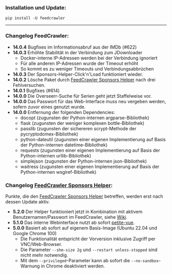 ### Installation und Update:

`pip install -U feedcrawler`

---

### Changelog FeedCrawler:

- **14.0.4** Bugfixes im Informationsabruf aus der IMDb (#622)
- **14.0.3** Erhöhte Stabilität in der Verbindung zum JDownloader
    - Docker-interne IP-Adressen werden bei der Verbindung ignoriert
    - Für alle anderen IP-Adressen wurde der Timeout erhöht
    - So kommt es zu weniger Timeouts und Verbindungsabbrüchen
- **14.0.3** Der Sponsors-Helper-Click'n'Load funktioniert wieder.
- **14.0.2** Lösche Paket durch [FeedCrawler Sponsors Helper](https://github.com/rix1337/FeedCrawler/wiki/5.-FeedCrawler-Sponsors-Helper) nach drei Fehlversuchen.
- **14.0.1** Bugfixes (#614)
- **14.0.0** Die Overseerr-Suche für Serien geht jetzt Staffelweise vor.
- **14.0.0** Das Passwort für das Web-Interface muss neu vergeben werden, sofern zuvor eines genutzt wurde.
- **14.0.0** Entfernung der folgenden Dependencies:
    - docopt (zugunsten der Python-internen argparse-Bibliothek)
    - flask (zugunsten der weniger komplexen bottle-Bibliothek)
    - passlib (zugunsten der sichereren scrypt-Methode der pycryptodomex-Bibliothek)
    - python-dateutil (zugunsten einer eigenen Implementierung auf Basis der Python-internen datetime-Bibliothek)
    - requests (zugunsten einer eigenen Implementierung auf Basis der Python-internen urllib-Bibliothek)
    - simplejson (zugunsten der Python-internen json-Bibliothek)
    - waitress (zugunsten einer eigenen Implementierung auf Basis der Python-internen wsgiref-Bibliothek)

### Changelog [FeedCrawler Sponsors Helper](https://github.com/rix1337/FeedCrawler/wiki/5.-FeedCrawler-Sponsors-Helper):

Punkte, die den [FeedCrawler Sponsors Helper](https://github.com/rix1337/RSScrawler/wiki/5.-FeedCrawler-Sponsors-Helper)
betreffen, werden erst nach dessen Update aktiv.

- **5.2.0** Der Helper funktioniert jetzt in Kombination mit aktivem Benutzernamen/Passwort im FeedCrawler, siehe [Wiki](https://github.com/rix1337/FeedCrawler/wiki/5.-FeedCrawler-Sponsors-Helper#passwortgesch%C3%BCtzter-feedcrawler).
- **5.1.0** Das interne Webinterface nutzt ab sofort [petite-vue](https://github.com/vuejs/petite-vue).
- **5.0.0** Basiert ab sofort auf eigenem Basis-Image (Ubuntu 22.04 und Google Chrome 100)
    - Die Funktionalität entspricht der Vorversion inklusive Zugriff per VNC/Web-Browser.
    - Die Parameter `--shm-size 2g` und `--restart unless-stopped` sind nicht mehr notwendig.
    - Mit dem `--privileged`-Parameter kann ab sofort die `--no-sandbox`-Warnung in Chrome deaktiviert werden.
